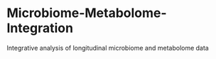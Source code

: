 # Microbiome-Metabolome-Integration
Integrative analysis of longitudinal microbiome and metabolome data
